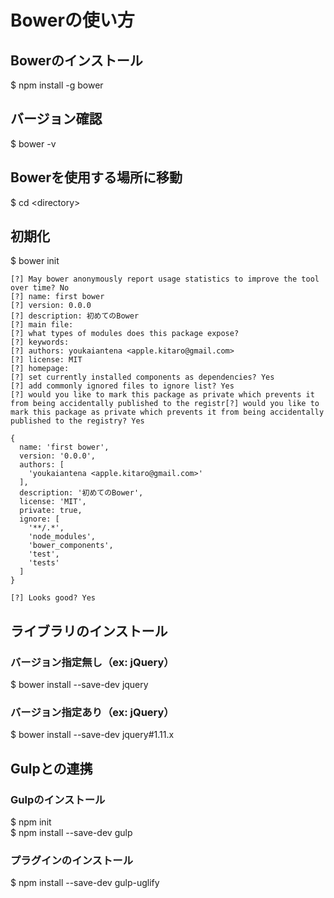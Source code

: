 # Bowerの使い方

## Bowerのインストール
$ npm install -g bower

## バージョン確認
$ bower -v

## Bowerを使用する場所に移動
$ cd \<directory\>

## 初期化
$ bower init
```
[?] May bower anonymously report usage statistics to improve the tool over time? No
[?] name: first bower
[?] version: 0.0.0
[?] description: 初めてのBower
[?] main file:
[?] what types of modules does this package expose?
[?] keywords:
[?] authors: youkaiantena <apple.kitaro@gmail.com>
[?] license: MIT
[?] homepage:
[?] set currently installed components as dependencies? Yes
[?] add commonly ignored files to ignore list? Yes
[?] would you like to mark this package as private which prevents it from being accidentally published to the registr[?] would you like to mark this package as private which prevents it from being accidentally published to the registry? Yes

{
  name: 'first bower',
  version: '0.0.0',
  authors: [
    'youkaiantena <apple.kitaro@gmail.com>'
  ],
  description: '初めてのBower',
  license: 'MIT',
  private: true,
  ignore: [
    '**/.*',
    'node_modules',
    'bower_components',
    'test',
    'tests'
  ]
}

[?] Looks good? Yes
```

## ライブラリのインストール

### バージョン指定無し（ex: jQuery）
$ bower install --save-dev jquery

### バージョン指定あり（ex: jQuery）
$ bower install --save-dev jquery#1.11.x

## Gulpとの連携

### Gulpのインストール

$ npm init  
$ npm install --save-dev gulp

### プラグインのインストール

$ npm install --save-dev gulp-uglify
